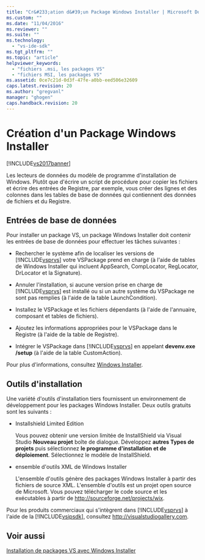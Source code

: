 ```yaml
---
title: "Cr&#233;ation d&#39;un Package Windows Installer | Microsoft Docs"
ms.custom: ""
ms.date: "11/04/2016"
ms.reviewer: ""
ms.suite: ""
ms.technology: 
  - "vs-ide-sdk"
ms.tgt_pltfrm: ""
ms.topic: "article"
helpviewer_keywords: 
  - "fichiers .msi, les packages VS"
  - "fichiers MSI, les packages VS"
ms.assetid: 0ce7c21d-0d3f-47fe-a0bb-eed506e32609
caps.latest.revision: 20
ms.author: "gregvanl"
manager: "ghogen"
caps.handback.revision: 20
---
```

# Cr&#233;ation d&#39;un Package Windows Installer
[!INCLUDE[vs2017banner](../../code-quality/includes/vs2017banner.md)]

Les lecteurs de données du modèle de programme d'installation de Windows. Plutôt que d'écrire un script de procédure pour copier les fichiers et écrire des entrées de Registre, par exemple, vous créer des lignes et des colonnes dans les tables de base de données qui contiennent des données de fichiers et du Registre.  
  
## Entrées de base de données  
 Pour installer un package VS, un package Windows Installer doit contenir les entrées de base de données pour effectuer les tâches suivantes :  
  
-   Rechercher le système afin de localiser les versions de [!INCLUDE[vsprvs](../../code-quality/includes/vsprvs_md.md)] votre VSPackage prend en charge \(à l'aide de tables de Windows Installer qui incluent AppSearch, CompLocator, RegLocator, DrLocator et la Signature\).  
  
-   Annuler l'installation, si aucune version prise en charge de [!INCLUDE[vsprvs](../../code-quality/includes/vsprvs_md.md)] est installé ou si un autre système du VSPackage ne sont pas remplies \(à l'aide de la table LaunchCondition\).  
  
-   Installez le VSPackage et les fichiers dépendants \(à l'aide de l'annuaire, composant et tables de fichiers\).  
  
-   Ajoutez les informations appropriées pour le VSPackage dans le Registre \(à l'aide de la table de Registre\).  
  
-   Intégrer le VSPackage dans [!INCLUDE[vsprvs](../../code-quality/includes/vsprvs_md.md)] en appelant **devenv.exe \/setup** \(à l'aide de la table CustomAction\).  
  
 Pour plus d'informations, consultez [Windows Installer](http://msdn.microsoft.com/library/cc185688\(VS.85\).aspx).  
  
## Outils d'installation  
 Une variété d'outils d'installation tiers fournissent un environnement de développement pour les packages Windows Installer. Deux outils gratuits sont les suivants :  
  
-   Installshield Limited Edition  
  
     Vous pouvez obtenir une version limitée de InstallShield via Visual Studio **Nouveau projet** boîte de dialogue. Développez **autres Types de projets** puis sélectionnez **le programme d'installation et de déploiement**. Sélectionnez le modèle de InstallShield.  
  
-   ensemble d'outils XML de Windows Installer  
  
     L'ensemble d'outils génère des packages Windows Installer à partir des fichiers de source XML. L'ensemble d'outils est un projet open source de Microsoft. Vous pouvez télécharger le code source et les exécutables à partir de [http:\/\/sourceforge.net\/projects\/wix](http://sourceforge.net/projects/wix).  
  
 Pour les produits commerciaux qui s'intègrent dans [!INCLUDE[vsprvs](../../code-quality/includes/vsprvs_md.md)] à l'aide de la [!INCLUDE[vsipsdk](../../extensibility/includes/vsipsdk_md.md)], consultez [http:\/\/visualstudiogallery.com](http://visualstudiogallery.com/).  
  
## Voir aussi  
 [Installation de packages VS avec Windows Installer](../../extensibility/internals/installing-vspackages-with-windows-installer.md)